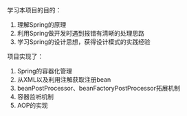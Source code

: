 学习本项目的目的：
1. 理解Spring的原理
2. 利用Spring做开发时遇到报错有清晰的处理思路
3. 学习Spring的设计思想，获得设计模式的实践经验

项目实现了：
1. Spring的容器化管理
2. 从XML以及利用注解获取注册bean
3. beanPostProcessor、beanFactoryPostProcessor拓展机制
4. 容器监听机制
5. AOP的实现
